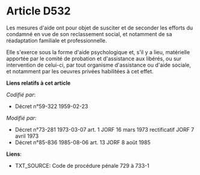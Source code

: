 # Article D532

Les mesures d'aide ont pour objet de susciter et de seconder les efforts du condamné en vue de son reclassement social, et
notamment de sa réadaptation familiale et professionnelle.

Elle s'exerce sous la forme d'aide psychologique et, s'il y a lieu, matérielle apportée par le comité de probation et
d'assistance aux libérés, ou sur intervention de celui-ci, par tout organisme d'assistance ou d'aide sociale, et notamment
par les oeuvres privées habilitées à cet effet.

**Liens relatifs à cet article**

_Codifié par_:

  - Décret n°59-322 1959-02-23

_Modifié par_:

  - Décret n°73-281 1973-03-07 art. 1 JORF 16 mars 1973 rectificatif JORF 7 avril 1973
  - Décret n°85-836 1985-08-06 art. 13 JORF 8 août 1985

**Liens**:

  - TXT_SOURCE: Code de procédure pénale 729 à 733-1
